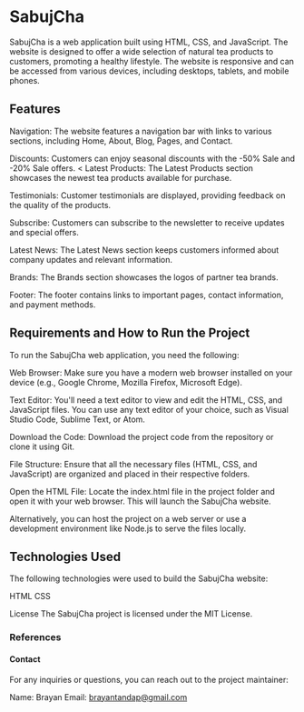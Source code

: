 # SabujCha
SabujCha is a web application built using HTML, CSS, and JavaScript. The website is designed to offer a wide selection of natural tea products to customers, promoting a healthy lifestyle. The website is responsive and can be accessed from various devices, including desktops, tablets, and mobile phones.

## Features
Navigation: The website features a navigation bar with links to various sections, including Home, About, Blog, Pages, and Contact.

<!-- Add in the future with what the style was made. -->
Discounts: Customers can enjoy seasonal discounts with the -50% Sale and -20% Sale offers.
<
Latest Products: The Latest Products section showcases the newest tea products available for purchase.

Testimonials: Customer testimonials are displayed, providing feedback on the quality of the products.

Subscribe: Customers can subscribe to the newsletter to receive updates and special offers.

Latest News: The Latest News section keeps customers informed about company updates and relevant information.

Brands: The Brands section showcases the logos of partner tea brands.

Footer: The footer contains links to important pages, contact information, and payment methods.

## Requirements and How to Run the Project
To run the SabujCha web application, you need the following:

Web Browser: Make sure you have a modern web browser installed on your device (e.g., Google Chrome, Mozilla Firefox, Microsoft Edge).

Text Editor: You'll need a text editor to view and edit the HTML, CSS, and JavaScript files. You can use any text editor of your choice, such as Visual Studio Code, Sublime Text, or Atom.

Download the Code: Download the project code from the repository or clone it using Git.

File Structure: Ensure that all the necessary files (HTML, CSS, and JavaScript) are organized and placed in their respective folders.

Open the HTML File: Locate the index.html file in the project folder and open it with your web browser. This will launch the SabujCha website.

Alternatively, you can host the project on a web server or use a development environment like Node.js to serve the files locally.

## Technologies Used
The following technologies were used to build the SabujCha website:

HTML
CSS

License
The SabujCha project is licensed under the MIT License.
### References
<!-- Add link to drive with images -->
#### Contact
For any inquiries or questions, you can reach out to the project maintainer:

Name: Brayan
Email: brayantandap@gmail.com



